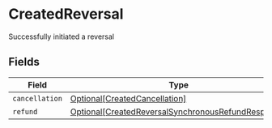 # CreatedReversal

Successfully initiated a reversal


## Fields

| Field                                                                                                                 | Type                                                                                                                  | Required                                                                                                              | Description                                                                                                           |
| --------------------------------------------------------------------------------------------------------------------- | --------------------------------------------------------------------------------------------------------------------- | --------------------------------------------------------------------------------------------------------------------- | --------------------------------------------------------------------------------------------------------------------- |
| `cancellation`                                                                                                        | [Optional[CreatedCancellation]](../../models/shared/createdcancellation.md)                                           | :heavy_minus_sign:                                                                                                    | N/A                                                                                                                   |
| `refund`                                                                                                              | [Optional[CreatedReversalSynchronousRefundResponse]](../../models/shared/createdreversalsynchronousrefundresponse.md) | :heavy_minus_sign:                                                                                                    | N/A                                                                                                                   |